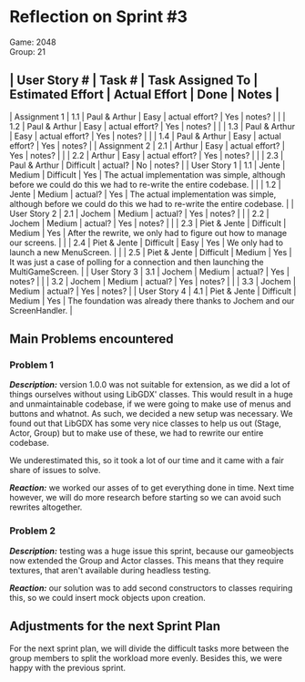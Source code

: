 # Reflection on Sprint #3

Game: 2048  
Group: 21

| User Story # | Task # | Task Assigned To | Estimated Effort | Actual Effort | Done | Notes |
----------------------------------------------------------------------------------------------
| Assignment 1 | 1.1 | Paul & Arthur | Easy | actual effort? | Yes | notes? |
|              | 1.2 | Paul & Arthur | Easy | actual effort? | Yes | notes? |
|              | 1.3 | Paul & Arthur | Easy | actual effort? | Yes | notes? |
|              | 1.4 | Paul & Arthur | Easy | actual effort? | Yes | notes? |
| Assignment 2 | 2.1 | Arthur        | Easy | actual effort? | Yes | notes? |
|              | 2.2 | Arthur        | Easy | actual effort? | Yes | notes? |
|              | 2.3 | Paul & Arthur | Difficult | actual?   | No  | notes? |
| User Story 1 | 1.1 | Jente         | Medium | Difficult    | Yes | The actual
implementation was simple, although before we could do this we had to re-write
the entire codebase. |
|              | 1.2 | Jente         | Medium | actual?      | Yes | The actual
implementation was simple, although before we could do this we had to re-write
the entire codebase. |
| User Story 2 | 2.1 | Jochem        | Medium | actual?      | Yes | notes? |
|              | 2.2 | Jochem        | Medium | actual?      | Yes | notes? |
|              | 2.3 | Piet & Jente  | Difficult | Medium | Yes | After the
rewrite, we only had to figure out how to manage our screens. |
|              | 2.4 | Piet & Jente  | Difficult | Easy   | Yes | We only had to
launch a new MenuScreen. |
|              | 2.5 | Piet & Jente  | Difficult | Medium   | Yes | It was just
a case of polling for a connection and then launching the MultiGameScreen. |
| User Story 3 | 3.1 | Jochem        | Medium | actual?      | Yes | notes? |
|              | 3.2 | Jochem        | Medium | actual?      | Yes | notes? |
|              | 3.3 | Jochem        | Medium | actual?      | Yes | notes? |
| User Story 4 | 4.1 | Piet & Jente  | Difficult | Medium   | Yes | The
foundation was already there thanks to Jochem and our ScreenHandler. |

## Main Problems encountered

### Problem 1
***Description:*** version 1.0.0 was not suitable for extension, as we did a lot of things
ourselves without using LibGDX' classes. This would result in a huge and
unmaintainable codebase, if we were going to make use of menus and buttons and
whatnot. As such, we decided a new setup was necessary. We found out that
LibGDX has some very nice classes to help us out (Stage, Actor, Group) but to
make use of these, we had to rewrite our entire codebase.

We underestimated this, so it took a lot of our time and it came with a fair
share of issues to solve.

***Reaction:*** we worked our asses of to get everything done in time. Next time
however, we will do more research before starting so we can avoid such rewrites
altogether.

### Problem 2
***Description:*** testing was a huge issue this sprint, because our gameobjects
now extended the Group and Actor classes. This means that they require textures,
that aren't available during headless testing.

***Reaction:*** our solution was to add second constructors to classes requiring
this, so we could insert mock objects upon creation.

## Adjustments for the next Sprint Plan
For the next sprint plan, we will divide the difficult tasks more between the
group members to split the workload more evenly. Besides this, we were happy
with the previous sprint.

